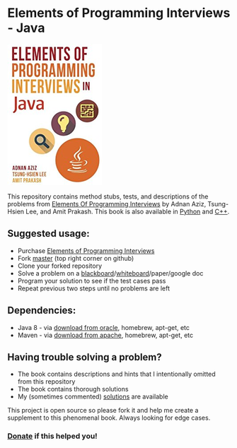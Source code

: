 # Elements of Programming Interviews - Java

[![alt text][eopi]][Elements of Programming Interviews]

This repository contains method stubs, tests, and descriptions of the problems from
[Elements Of Programming Interviews] by Adnan Aziz, Tsung-Hsien Lee, and Amit Prakash.  This book is also available in [Python] and [C++].

## Suggested usage:  
* Purchase [Elements of Programming Interviews]
* Fork [master] (top right corner on github)
* Clone your forked repository
* Solve a problem on a [blackboard]/[whiteboard]/paper/google doc
* Program your solution to see if the test cases pass
* Repeat previous two steps until no problems are left

## Dependencies:  
* Java 8 - via [download from oracle], homebrew, apt-get, etc
* Maven - via [download from apache], homebrew, apt-get, etc

## Having trouble solving a problem?  
* The book contains descriptions and hints that I intentionally omitted from this repository
* The book contains thorough solutions
* My (sometimes commented) [solutions] are available

This project is open source so please fork it and help me create a supplement to this phenomenal book. Always looking for edge cases.

### [Donate] if this helped you!

[Elements of Programming Interviews]:http://amzn.to/2pMWIWH
[Python]:http://amzn.to/2pFTPmo
[C++]:http://amzn.to/2qcJxLP
[master]:https://github.com/gardncl/elements-of-programming-interviews
[solutions]:https://github.com/gardncl/elements-of-programming-interviews-solutions
[eopi]:eopi.jpg?raw=true
[download from apache]:http://www.baeldung.com/install-maven-on-windows-linux-mac
[download from oracle]:https://www3.ntu.edu.sg/home/ehchua/programming/howto/JDK_Howto.html
[whiteboard]:http://amzn.to/2pFwscO
[blackboard]:http://amzn.to/2q8xhxA
[donate]:http://www.paypal.me/gardncl